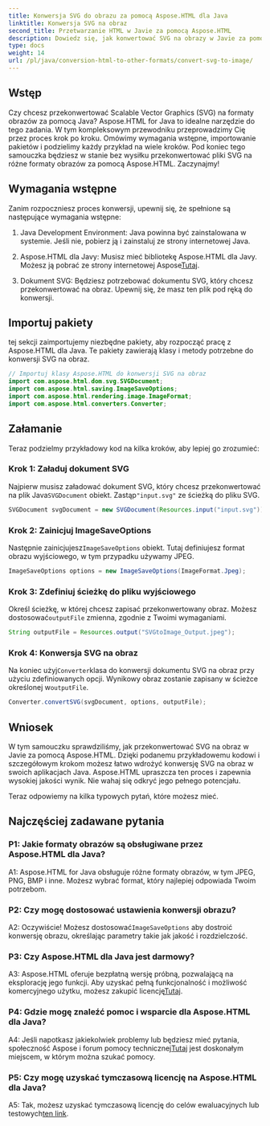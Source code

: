 ```yaml
---
title: Konwersja SVG do obrazu za pomocą Aspose.HTML dla Java
linktitle: Konwersja SVG na obraz
second_title: Przetwarzanie HTML w Javie za pomocą Aspose.HTML
description: Dowiedz się, jak konwertować SVG na obrazy w Javie za pomocą Aspose.HTML. Kompleksowy przewodnik po wysokiej jakości wynikach.
type: docs
weight: 14
url: /pl/java/conversion-html-to-other-formats/convert-svg-to-image/
---
```

## Wstęp

Czy chcesz przekonwertować Scalable Vector Graphics (SVG) na formaty obrazów za pomocą Java? Aspose.HTML for Java to idealne narzędzie do tego zadania. W tym kompleksowym przewodniku przeprowadzimy Cię przez proces krok po kroku. Omówimy wymagania wstępne, importowanie pakietów i podzielimy każdy przykład na wiele kroków. Pod koniec tego samouczka będziesz w stanie bez wysiłku przekonwertować pliki SVG na różne formaty obrazów za pomocą Aspose.HTML. Zaczynajmy!

## Wymagania wstępne

Zanim rozpoczniesz proces konwersji, upewnij się, że spełnione są następujące wymagania wstępne:

1. Java Development Environment: Java powinna być zainstalowana w systemie. Jeśli nie, pobierz ją i zainstaluj ze strony internetowej Java.

2.  Aspose.HTML dla Javy: Musisz mieć bibliotekę Aspose.HTML dla Javy. Możesz ją pobrać ze strony internetowej Aspose[Tutaj](https://releases.aspose.com/html/java/).

3. Dokument SVG: Będziesz potrzebować dokumentu SVG, który chcesz przekonwertować na obraz. Upewnij się, że masz ten plik pod ręką do konwersji.

## Importuj pakiety

tej sekcji zaimportujemy niezbędne pakiety, aby rozpocząć pracę z Aspose.HTML dla Java. Te pakiety zawierają klasy i metody potrzebne do konwersji SVG na obraz.

```java
// Importuj klasy Aspose.HTML do konwersji SVG na obraz
import com.aspose.html.dom.svg.SVGDocument;
import com.aspose.html.saving.ImageSaveOptions;
import com.aspose.html.rendering.image.ImageFormat;
import com.aspose.html.converters.Converter;
```

## Załamanie 

Teraz podzielmy przykładowy kod na kilka kroków, aby lepiej go zrozumieć:

### Krok 1: Załaduj dokument SVG

 Najpierw musisz załadować dokument SVG, który chcesz przekonwertować na plik Java`SVGDocument` obiekt. Zastąp`"input.svg"` ze ścieżką do pliku SVG.

```java
SVGDocument svgDocument = new SVGDocument(Resources.input("input.svg"));
```

### Krok 2: Zainicjuj ImageSaveOptions

 Następnie zainicjujesz`ImageSaveOptions` obiekt. Tutaj definiujesz format obrazu wyjściowego, w tym przypadku używamy JPEG.

```java
ImageSaveOptions options = new ImageSaveOptions(ImageFormat.Jpeg);
```

### Krok 3: Zdefiniuj ścieżkę do pliku wyjściowego

 Określ ścieżkę, w której chcesz zapisać przekonwertowany obraz. Możesz dostosować`outputFile` zmienna, zgodnie z Twoimi wymaganiami.

```java
String outputFile = Resources.output("SVGtoImage_Output.jpeg");
```

### Krok 4: Konwersja SVG na obraz

 Na koniec użyj`Converter`klasa do konwersji dokumentu SVG na obraz przy użyciu zdefiniowanych opcji. Wynikowy obraz zostanie zapisany w ścieżce określonej w`outputFile`.

```java
Converter.convertSVG(svgDocument, options, outputFile);
```

## Wniosek

W tym samouczku sprawdziliśmy, jak przekonwertować SVG na obraz w Javie za pomocą Aspose.HTML. Dzięki podanemu przykładowemu kodowi i szczegółowym krokom możesz łatwo wdrożyć konwersję SVG na obraz w swoich aplikacjach Java. Aspose.HTML upraszcza ten proces i zapewnia wysokiej jakości wynik. Nie wahaj się odkryć jego pełnego potencjału.

Teraz odpowiemy na kilka typowych pytań, które możesz mieć.

## Najczęściej zadawane pytania

### P1: Jakie formaty obrazów są obsługiwane przez Aspose.HTML dla Java?

A1: Aspose.HTML for Java obsługuje różne formaty obrazów, w tym JPEG, PNG, BMP i inne. Możesz wybrać format, który najlepiej odpowiada Twoim potrzebom.

### P2: Czy mogę dostosować ustawienia konwersji obrazu?

 A2: Oczywiście! Możesz dostosować`ImageSaveOptions` aby dostroić konwersję obrazu, określając parametry takie jak jakość i rozdzielczość.

### P3: Czy Aspose.HTML dla Java jest darmowy?

A3: Aspose.HTML oferuje bezpłatną wersję próbną, pozwalającą na eksplorację jego funkcji. Aby uzyskać pełną funkcjonalność i możliwość komercyjnego użytku, możesz zakupić licencję[Tutaj](https://purchase.aspose.com/buy).

### P4: Gdzie mogę znaleźć pomoc i wsparcie dla Aspose.HTML dla Java?

 A4: Jeśli napotkasz jakiekolwiek problemy lub będziesz mieć pytania, społeczność Aspose i forum pomocy technicznej[Tutaj](https://forum.aspose.com/) jest doskonałym miejscem, w którym można szukać pomocy.

### P5: Czy mogę uzyskać tymczasową licencję na Aspose.HTML dla Java?

 A5: Tak, możesz uzyskać tymczasową licencję do celów ewaluacyjnych lub testowych[ten link](https://purchase.aspose.com/temporary-license/).